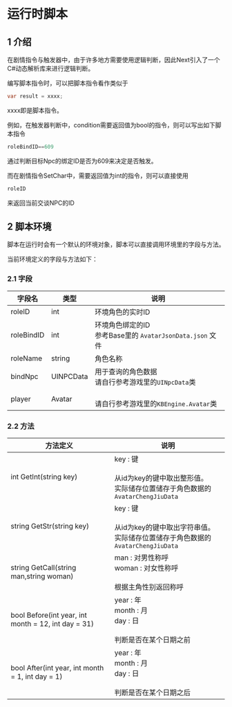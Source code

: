 # 运行时脚本

## 1 介绍

在剧情指令与触发器中，由于许多地方需要使用逻辑判断，因此Next引入了一个C#动态解析库来进行逻辑判断。

编写脚本指令时，可以把脚本指令看作类似于
```C#
var result = xxxx;
```
xxxx即是脚本指令。

例如，在触发器判断中，condition需要返回值为bool的指令，则可以写出如下脚本指令
```C#
roleBindID==609
```
通过判断目标Npc的绑定ID是否为609来决定是否触发。

而在剧情指令SetChar中，需要返回值为int的指令，则可以直接使用
```C#
roleID
```
来返回当前交谈NPC的ID

## 2 脚本环境

脚本在运行时会有一个默认的环境对象，脚本可以直接调用环境里的字段与方法。

当前环境定义的字段与方法如下：

### 2.1 字段
|字段名|类型|说明|
|-|-|-|
|roleID|int|环境角色的实时ID|
|roleBindID|int|环境角色绑定的ID<br/>参考Base里的 `AvatarJsonData.json` 文件|
|roleName|string|角色名称|
|bindNpc|UINPCData|用于查询的角色数据<br/>请自行参考游戏里的`UINpcData`类|
|player|Avatar|<br/>请自行参考游戏里的`KBEngine.Avatar`类|用于查询的角色数据

### 2.2 方法
|方法定义|说明|
|-|-|
|int GetInt(string key)|key : 键<br/><br/>从id为key的键中取出整形值。<br>实际储存位置储存于角色数据的`AvatarChengJiuData`|
|string GetStr(string key)|key : 键<br/><br/>从id为key的键中取出字符串值。<br>实际储存位置储存于角色数据的`AvatarChengJiuData`|
|string GetCall(string man,string woman)|man : 对男性称呼<br/>woman : 对女性称呼<br/><br/>根据主角性别返回称呼|
|bool Before(int year, int month = 12, int day = 31)|year : 年<br/>month : 月<br/>day : 日<br/><br/>判断是否在某个日期之前|
|bool After(int year, int month = 1, int day = 1)|year : 年<br/>month : 月<br/>day : 日<br/><br/>判断是否在某个日期之后|
